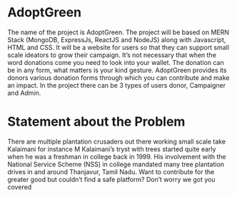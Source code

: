 # AdoptGreen 

The name of the project is AdoptGreen. The project will be based on MERN Stack (MongoDB, ExpressJs, ReactJS and NodeJS) along with Javascript, HTML and CSS.
It will be a website for users so that they can support small scale ideators to grow their campaign. It’s not necessary that when the word donations come you need to look into your wallet.
The donation can be in any form, what matters is your kind gesture. 
AdoptGreen provides its donors various donation forms through which you can contribute and make an impact. In the project there can be 3 types of users donor, Campaigner and Admin.

# Statement about the Problem

There are multiple plantation crusaders out there working small scale take Kalaimani for instance M Kalaimani’s tryst with trees started quite early when he was a freshman in college back in 1999. His involvement with the National Service Scheme (NSS) in college mandated many tree plantation drives in and around Thanjavur, Tamil Nadu.
Want to contribute for the greater good but couldn’t find a safe platform? Don’t worry we got you covered





